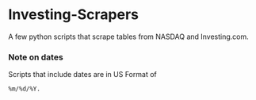 # Investing-Scrapers

A few python scripts that scrape tables from NASDAQ and Investing.com. 

### Note on dates

Scripts that include dates are in US Format of 
```
%m/%d/%Y.
```
